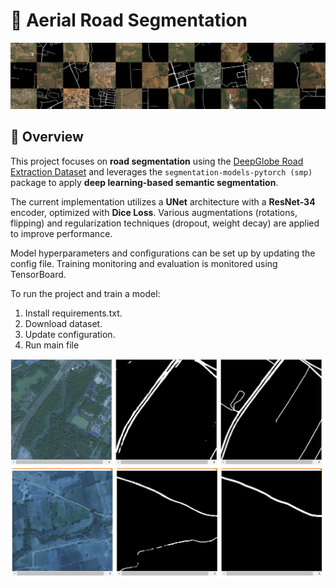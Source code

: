 # 🚀 Aerial Road Segmentation

![Road Segmentation Dataset Cover](images/dataset-cover.png)

## 📌 Overview
This project focuses on **road segmentation** using the [DeepGlobe Road Extraction Dataset](http://deepglobe.org/challenge.html) and leverages the `segmentation-models-pytorch (smp)` package to apply **deep learning-based semantic segmentation**.

The current implementation utilizes a **UNet** architecture with a **ResNet-34** encoder, optimized with **Dice Loss**. 
Various augmentations (rotations, flipping) and regularization techniques (dropout, weight decay) are applied to improve performance.

Model hyperparameters and configurations can be set up by updating the config file.
Training monitoring and evaluation is monitored using TensorBoard.

To run the project and train a model:
1. Install requirements.txt.
2. Download dataset.
3. Update configuration.
4. Run main file

![Example 1](images/image1.JPG)
![Example 2](images/image2.JPG)
